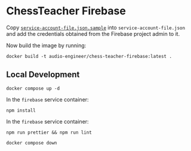 # ChessTeacher Firebase

Copy [`service-account-file.json.sample`](./service-account-file.json.sample) into `service-account-file.json` and add
the credentials obtained from the Firebase project admin to it.

Now build the image by running:

```shell
docker build -t audio-engineer/chess-teacher-firebase:latest .
```

## Local Development

```shell
docker compose up -d
```

In the `firebase` service container:

```shell
npm install
```

In the `firebase` service container:

```shell
npm run prettier && npm run lint
```

```shell
docker compose down
```
